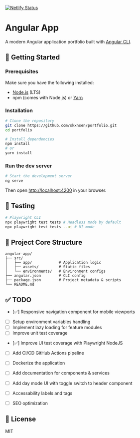 [![Netlify Status](https://api.netlify.com/api/v1/badges/8cfb0876-28da-414f-93e6-9c66de1f0aed/deploy-status)](https://app.netlify.com/sites/skansen/deploys)

# Angular App

A modern Angular application portfolio built with [Angular CLI](https://angular.io/cli).

## 🚀 Getting Started

### Prerequisites

Make sure you have the following installed:

- [Node.js](https://nodejs.org/) (LTS)
- npm (comes with Node.js) or [Yarn](https://yarnpkg.com/)

### Installation

```bash
# Clone the repository
git clone https://github.com/skxnsen/portfolio.git
cd portfolio

# Install dependencies
npm install
# or
yarn install
```

### Run the dev server

```bash
# Start the development server
ng serve
```

Then open [http://localhost:4200](http://localhost:4200) in your browser.

## 🧪 Testing

```bash
# Playwright CLI
npx playwright test tests # Headless mode by default
npx playwright test tests --ui # UI mode
```

## 📁 Project Core Structure

```
angular-app/
├── src/
│   ├── app/            # Application logic
│   ├── assets/         # Static files
│   └── environments/   # Environment configs
├── angular.json        # CLI config
├── package.json        # Project metadata & scripts
└── README.md
```

## ✅ TODO

- [✅] Responsive navigation component for mobile viewports
- [ ] Setup environment variables handling  
- [ ] Implement lazy loading for feature modules  
- [ ] Improve unit test coverage
- [✅] Improve UI test coverage with Playwright NodeJS
- [ ] Add CI/CD GitHub Actions pipeline
- [ ] Dockerize the application  
- [ ] Add documentation for components & services
- [ ] Add day mode UI with toggle switch to header component
- [ ] Accessability labels and tags
- [ ] SEO optimization


## 📄 License

MIT
